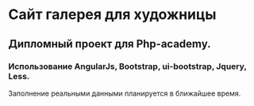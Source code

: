 # Сайт галерея для художницы
## Дипломный проект для Php-academy.
### Использование AngularJs, Bootstrap, ui-bootstrap, Jquery, Less. 
 Заполнение реальными данными планируется в ближайшее время.
